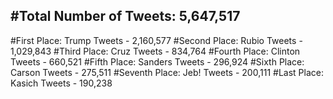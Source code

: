 #Total Number of Tweets: 5,647,517 
---
#First Place: Trump Tweets - 2,160,577
#Second Place: Rubio Tweets - 1,029,843
#Third Place: Cruz Tweets - 834,764
#Fourth Place: Clinton Tweets - 660,521
#Fifth Place: Sanders Tweets - 296,924
#Sixth Place: Carson Tweets - 275,511
#Seventh Place: Jeb! Tweets - 200,111
#Last Place: Kasich Tweets - 190,238
